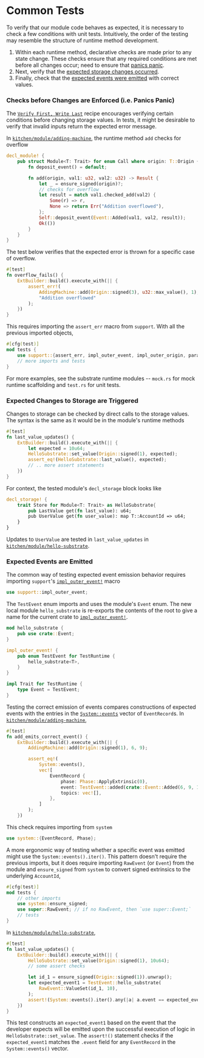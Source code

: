# Common Tests

To verify that our module code behaves as expected, it is necessary to check a few conditions with unit tests. Intuitively, the order of the testing may resemble the structure of runtime method development.
1. Within each runtime method, declarative checks are made prior to any state change. These checks ensure that any required conditions are met before all changes occur; need to ensure that [panics panic](#panicspanic).
2. Next, verify that the [expected storage changes occurred](#storage).
3. Finally, check that the [expected events were emitted](#events) with correct values.

### Checks before Changes are Enforced (i.e. Panics Panic) <a name = "panicspanic"></a>

The [`Verify First, Write Last`](https://substrate.dev/recipes/declarative/ensure.html) recipe encourages verifying certain conditions before changing storage values. In tests, it might be desirable to verify that invalid inputs return the expected error message.

In [`kitchen/module/adding-machine`](https://github.com/substrate-developer-hub/recipes/tree/master/kitchen/modules/adding-machine), the runtime method `add` checks for overflow

```rust
decl_module! {
    pub struct Module<T: Trait> for enum Call where origin: T::Origin {
        fn deposit_event() = default;

        fn add(origin, val1: u32, val2: u32) -> Result {
            let _ = ensure_signed(origin)?;
            // checks for overflow
            let result = match val1.checked_add(val2) {
                Some(r) => r,
                None => return Err("Addition overflowed"),
            };
            Self::deposit_event(Event::Added(val1, val2, result));
            Ok(())
        }
    }
}
```

The test below verifies that the expected error is thrown for a specific case of overflow.

```rust
#[test]
fn overflow_fails() {
	ExtBuilder::build().execute_with(|| {
		assert_err!(
			AddingMachine::add(Origin::signed(3), u32::max_value(), 1),
			"Addition overflowed"
		);
	})
}
```

This requires importing the `assert_err` macro from `support`. With all the previous imported objects, 

```rust
#[cfg(test)]
mod tests {
	use support::{assert_err, impl_outer_event, impl_outer_origin, parameter_types};
	// more imports and tests
}
```

For more examples, see the substrate runtime modules -- `mock.rs` for mock runtime scaffolding and `test.rs` for unit tests.

### Expected Changes to Storage are Triggered <a name = "storage"></a>

Changes to storage can be checked by direct calls to the storage values. The syntax is the same as it would be in the module's runtime methods

```rust
#[test]
fn last_value_updates() {
	ExtBuilder::build().execute_with(|| {
		let expected = 10u64;
		HelloSubstrate::set_value(Origin::signed(1), expected);
		assert_eq!(HelloSubstrate::last_value(), expected);
		// .. more assert statements
	})
}
```

For context, the tested module's `decl_storage` block looks like

```rust
decl_storage! {
	trait Store for Module<T: Trait> as HelloSubstrate{
		pub LastValue get(fn last_value): u64;
		pub UserValue get(fn user_value): map T::AccountId => u64;
	}
}
```

Updates to `UserValue` are tested in `last_value_updates` in [`kitchen/module/hello-substrate`](https://github.com/substrate-developer-hub/recipes/tree/master/kitchen/modules/hello-substrate).

### Expected Events are Emitted <a name = "events"></a>

The common way of testing expected event emission behavior requires importing `support`'s [`impl_outer_event!`](https://crates.parity.io/srml_support/macro.impl_outer_event.html) macro

```rust
use support::impl_outer_event;
```

The `TestEvent` enum imports and uses the module's `Event` enum. The new local module `hello_substrate` is re-exports the contents of the root to give a name for the current crate to [`impl_outer_event!`](https://crates.parity.io/srml_support/macro.impl_outer_event.html).

```rust
mod hello_substrate {
	pub use crate::Event;
}

impl_outer_event! {
	pub enum TestEvent for TestRuntime {
		hello_substrate<T>,
	}
}

impl Trait for TestRuntime {
	type Event = TestEvent;
}
```

Testing the correct emission of events compares constructions of expected events with the entries in the [`System::events`](https://crates.parity.io/srml_system/struct.Module.html#method.events) vector of `EventRecord`s. In [`kitchen/module/adding-machine`](https://github.com/substrate-developer-hub/recipes/tree/master/kitchen/modules/adding-machine),

```rust
#[test]
fn add_emits_correct_event() {
	ExtBuilder::build().execute_with(|| {
		AddingMachine::add(Origin::signed(1), 6, 9);

		assert_eq!(
			System::events(),
			vec![
				EventRecord {
					phase: Phase::ApplyExtrinsic(0),
					event: TestEvent::added(crate::Event::Added(6, 9, 15)),
					topics: vec![],
				},
			]
		);
	})
```

This check requires importing from `system`

```rust
use system::{EventRecord, Phase};
```

A more ergonomic way of testing whether a specific event was emitted might use the `System::events().iter()`. This pattern doesn't require the previous imports, but it does require importing `RawEvent` (or `Event`) from the module and `ensure_signed` from `system` to convert signed extrinsics to the underlying `AccountId`,

```rust
#[cfg(test)]
mod tests {
	// other imports
	use system::ensure_signed;
	use super::RawEvent; // if no RawEvent, then `use super::Event;`
	// tests
}
```

In [`kitchen/module/hello-substrate`](https://github.com/substrate-developer-hub/recipes/tree/master/kitchen/modules/hello-substrate),

```rust
#[test]
fn last_value_updates() {
	ExtBuilder::build().execute_with(|| {
		HelloSubstrate::set_value(Origin::signed(1), 10u64);
		// some assert checks

		let id_1 = ensure_signed(Origin::signed(1)).unwrap();
		let expected_event1 = TestEvent::hello_substrate(
			RawEvent::ValueSet(id_1, 10),
		);
		assert!(System::events().iter().any(|a| a.event == expected_event1));
	})
}
```

This test constructs an `expected_event1` based on the event that the developer expects will be emitted upon the successful execution of logic in `HelloSubstrate::set_value`. The `assert!()` statement checks if the `expected_event1` matches the `.event` field for any `EventRecord` in the `System::events()` vector.
